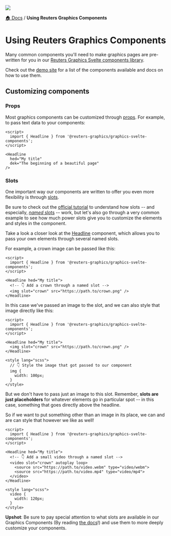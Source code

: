 ![](https://graphics.thomsonreuters.com/style-assets/images/logos/reuters-graphics-logo/svg/graphics-logo-color-dark.svg)

[🏠 Docs](https://github.com/reuters-graphics/bluprint_graphics-kit/blob/master/docs/developers/README.md) / **Using Reuters Graphics Components**


# Using Reuters Graphics Components

Many common components you'll need to make graphics pages are pre-written for you in our [Reuters Graphics Svelte components library](https://github.com/reuters-graphics/graphics-svelte-components).

Check out the [demo site](https://reuters-graphics.github.io/graphics-svelte-components/) for a list of the components available and docs on how to use them.

## Customizing components

### Props

Most graphics components can be customized through [props](https://svelte.dev/tutorial/declaring-props). For example, to pass text data to your components:

```svelte
<script>
  import { Headline } from '@reuters-graphics/graphics-svelte-components';
</script>

<Headline
  hed="My title"
  dek="The beginning of a beautiful page"
/>
```

### Slots

One important way our components are written to offer you even more flexibility is through [slots](https://svelte.dev/tutorial/slots).

Be sure to check out the [official tutorial](https://svelte.dev/tutorial/slots) to understand how slots -- and especially, [_named_ slots](https://svelte.dev/tutorial/named-slots) -- work, but let's also go through a very common example to see how much power slots give you to customize the elements and styles in the component.

Take a look a closer look at the [Headline](https://reuters-graphics.github.io/graphics-svelte-components/components/headline) component, which allows you to pass your own elements through several named slots.

For example, a crown image can be passed like this:

```svelte
<script>
  import { Headline } from '@reuters-graphics/graphics-svelte-components';
</script>

<Headline hed="My title">
  <!-- 👇 Add a crown through a named slot -->
  <img slot="crown" src="https://path.to/crown.png" />
</Headline>
```

In this case we've passed an image to the slot, and we can also style that image directly like this:

```svelte
<script>
  import { Headline } from '@reuters-graphics/graphics-svelte-components';
</script>

<Headline hed="My title">
  <img slot="crown" src="https://path.to/crown.png" />
</Headline>

<style lang="scss">
  // 👇 Style the image that got passed to our component
  img {
    width: 100px;
  }
</style>
```

But we don't have to pass just an image to this slot. Remember, **slots are just placeholders** for whatever elements go in particular spot -- in this case, something that goes directly above the headline.

So if we want to put something other than an image in its place, we can and are can style that however we like as well!

```svelte
<script>
  import { Headline } from '@reuters-graphics/graphics-svelte-components';
</script>

<Headline hed="My title">
  <!-- 👇 Add a small video through a named slot -->
  <video slot="crown" autoplay loop>
    <source src="https://path.to/video.webm" type="video/webm">
    <source src="https://path.to/video.mp4" type="video/mp4">
  </video>
</Headline>

<style lang="scss">
  video {
    width: 120px;
  }
</style>
```

**Upshot**: Be sure to pay special attention to what slots are available in our Graphics Components (By reading [the docs](https://reuters-graphics.github.io/graphics-svelte-components/)!) and use them to more deeply customize your components.
